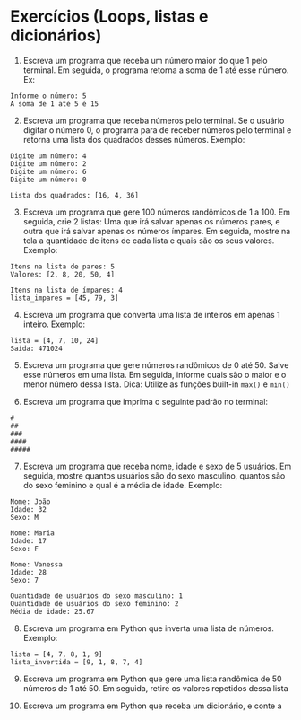 # Exercícios (Loops, listas e dicionários)

1. Escreva um programa que receba um número maior do que 1 pelo terminal. Em seguida, o programa retorna a soma de 1 até esse número. Ex:

```
Informe o número: 5
A soma de 1 até 5 é 15
```

2. Escreva um programa que receba números pelo terminal. Se o usuário digitar o número 0, o programa para de receber números pelo terminal e retorna uma lista dos quadrados desses números. Exemplo:
```
Digite um número: 4
Digite um número: 2
Digite um número: 6
Digite um número: 0

Lista dos quadrados: [16, 4, 36]
```

3. Escreva um programa que gere 100 números randômicos de 1 a 100. Em seguida, crie 2 listas: Uma que irá salvar apenas os números pares, e outra que irá salvar apenas os números ímpares. Em seguida, mostre na tela a quantidade de itens de cada lista e quais são os seus valores. Exemplo:
```
Itens na lista de pares: 5
Valores: [2, 8, 20, 50, 4]

Itens na lista de ímpares: 4
lista_impares = [45, 79, 3]
```

4. Escreva um programa que converta uma lista de inteiros em apenas 1 inteiro. Exemplo:
```
lista = [4, 7, 10, 24]
Saída: 471024
```

5. Escreva um programa que gere números randômicos de 0 até 50. Salve esse números em uma lista. Em seguida, informe quais são o maior e o menor número dessa lista. Dica: Utilize as funções built-in `max()` e `min()`

6. Escreva um programa que imprima o seguinte padrão no terminal:
```
#
##
###
####
#####
```

7. Escreva um programa que receba nome, idade e sexo de 5 usuários. Em seguida, mostre quantos usuários são do sexo masculino, quantos são do sexo feminino e qual é a média de idade. Exemplo:
```
Nome: João
Idade: 32
Sexo: M

Nome: Maria
Idade: 17
Sexo: F

Nome: Vanessa
Idade: 28
Sexo: 7

Quantidade de usuários do sexo masculino: 1
Quantidade de usuários do sexo feminino: 2
Média de idade: 25.67
```

8. Escreva um programa em Python que inverta uma lista de números. Exemplo:
```
lista = [4, 7, 8, 1, 9]
lista_invertida = [9, 1, 8, 7, 4]
```

9. Escreva um programa em Python que gere uma lista randômica de 50 números de 1 até 50. Em seguida, retire os valores repetidos dessa lista

10. Escreva um programa em Python que receba um dicionário, e conte a 